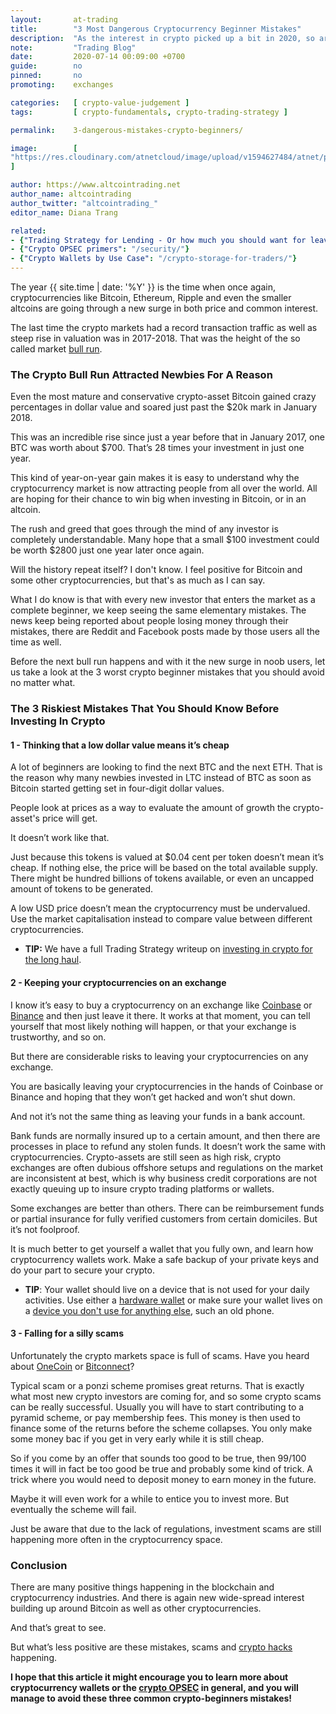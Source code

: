 ```yaml
---
layout:       at-trading
title:        "3 Most Dangerous Cryptocurrency Beginner Mistakes"
description:  "As the interest in crypto picked up a bit in 2020, so are the number of crypto newbies repeating the same old mistakes as the 2016 lot. Let's take a look at the three most dangerous of them."
note:         "Trading Blog"
date:         2020-07-14 00:09:00 +0700
guide:        no
pinned:       no
promoting:    exchanges

categories:   [ crypto-value-judgement ]
tags:         [ crypto-fundamentals, crypto-trading-strategy ]

permalink:    3-dangerous-mistakes-crypto-beginners/

image:        [
"https://res.cloudinary.com/atnetcloud/image/upload/v1594627484/atnet/pyramids_aalfab.jpg"
]

author: https://www.altcointrading.net
author_name: altcointrading
author_twitter: "altcointrading_"
editor_name: Diana Trang

related:
- {"Trading Strategy for Lending - Or how much you should want for leaving your money on an exchange": "/strategy/cryptocurrency-lending/"}
- {"Crypto OPSEC primers": "/security/"}
- {"Crypto Wallets by Use Case": "/crypto-storage-for-traders/"}
---
```


The year {{ site.time | date: '%Y' }} is the time when once again, cryptocurrencies like Bitcoin, Ethereum, Ripple and even the smaller altcoins are going through a new surge in both price and common interest.

The last time the crypto markets had a record transaction traffic as well as steep rise in valuation was in 2017-2018. That was the height of the so called market [bull run](https://www.investopedia.com/insights/digging-deeper-bull-and-bear-markets/).

### The Crypto Bull Run Attracted Newbies For A Reason

Even the most mature and conservative crypto-asset Bitcoin gained crazy percentages in dollar value and soared just past the $20k mark in January 2018.

This was an incredible rise since just a year before that in January 2017, one BTC was worth about $700. That’s 28 times your investment in just one year.

This kind of year-on-year gain makes it is easy to understand why the cryptocurrency market is now attracting people from all over the world. All are hoping for their chance to win big when investing in Bitcoin, or in an altcoin.

The rush and greed that goes through the mind of any investor is completely understandable. Many hope that a small $100 investment could be worth $2800 just one year later once again.

Will the history repeat itself? I don't know. I feel positive for Bitcoin and some other cryptocurrencies, but that's as much as I can say.

What I do know is that with every new investor that enters the market as a complete beginner, we keep seeing the same elementary mistakes. The news keep being reported about people losing money through their mistakes, there are Reddit and Facebook posts made by those users all the time as well.

Before the next bull run happens and with it the new surge in noob users, let us take a look at the 3 worst crypto beginner mistakes that you should avoid no matter what.


### The 3 Riskiest Mistakes That You Should Know Before Investing In Crypto


#### 1 - Thinking that a low dollar value means it’s cheap

A lot of beginners are looking to find the next BTC and the next ETH. That is the reason why many newbies invested in LTC instead of BTC as soon as Bitcoin started getting set in four-digit dollar values.

People look at prices as a way to evaluate the amount of growth the crypto-asset's price will get.

It doesn’t work like that.

Just because this tokens is valued at $0.04 cent per token doesn’t mean it’s cheap. If nothing else, the price will be based on the total available supply. There might be hundred billions of tokens available, or even an uncapped amount of tokens to be generated.

A low USD price doesn’t mean the cryptocurrency must be undervalued. Use the market capitalisation instead to compare value between different cryptocurrencies.

* **TIP:** We have a full Trading Strategy writeup on [investing in crypto for the long haul](/strategy/crypto-investment/).


#### 2 - Keeping your cryptocurrencies on an exchange

I know it’s easy to buy a cryptocurrency on an exchange like [Coinbase](http://bit.ly/plebtier) or [Binance](http://bit.ly/china-margin) and then just leave it there. It works at that moment, you can tell yourself that most likely nothing will happen, or that your exchange is trustworthy, and so on.

But there are considerable risks to leaving your cryptocurrencies on any exchange.

You are basically leaving your cryptocurrencies in the hands of Coinbase or Binance and hoping that they won’t get hacked and won’t shut down.

And not it’s not the same thing as leaving your funds in a bank account.

Bank funds are normally insured up to a certain amount, and then there are processes in place to refund any stolen funds. It doesn’t work the same with cryptocurrencies. Crypto-assets are still seen as high risk, crypto exchanges are often dubious offshore setups and regulations on the market are inconsistent at best, which is why business credit corporations are not exactly queuing up to insure crypto trading platforms or wallets.

Some exchanges are better than others. There can be reimbursement funds or partial insurance for fully verified customers from certain domiciles. But it’s not foolproof.

It is much better to get yourself a wallet that you fully own, and learn how cryptocurrency wallets work. Make a safe backup of your private keys and do your part to secure your crypto.

* **TIP**: Your wallet should live on a device that is not used for your daily activities. Use either a [hardware wallet](/blackfriday/) or make sure your wallet lives on a [device you don't use for anything else](/security/device-management/), such an old phone.


#### 3 - Falling for a silly scams

Unfortunately the crypto markets space is full of scams. Have you heard about [OneCoin](https://www.occrp.org/en/daily/12109-us-indicts-co-founder-of-onecoin-ponzi-scheme) or [Bitconnect](https://thenextweb.com/hardfork/2018/01/17/bitconnect-bitcoin-scam-cryptocurrency/)?

Typical scam or a ponzi scheme promises great returns. That is exactly what most new crypto investors are coming for, and so some crypto scams can be really successful. Usually you will have to start contributing to a pyramid scheme, or pay membership fees. This money is then used to finance some of the returns before the scheme collapses. You only make some money bac if you get in very early while it is still cheap.

So if you come by an offer that sounds too good to be true, then 99/100 times it will in fact be too good be true and probably some kind of trick. A trick where you would need to deposit money to earn money in the future.

Maybe it will even work for a while to entice you to invest more. But eventually the scheme will fail.

Just be aware that due to the lack of regulations, investment scams are still happening more often in the cryptocurrency space.

### Conclusion

There are many positive things happening in the blockchain and cryptocurrency industries. And there is again new wide-spread interest building up around Bitcoin as well as other cryptocurrencies.

And that’s great to see.

But what’s less positive are these mistakes, scams and [crypto hacks](https://gocryptowise.com/blog/10-biggest-bitcoin-crypto-hacks/) happening.

**I hope that this article it might encourage you to learn more about cryptocurrency wallets or the [crypto OPSEC](/security/) in general, and you will manage to avoid these three common crypto-beginners mistakes!**
